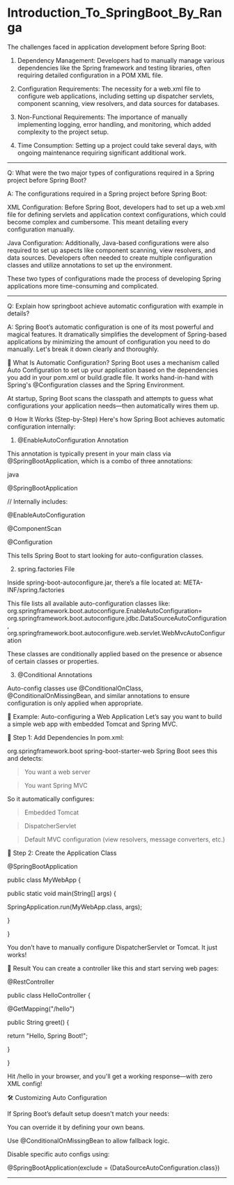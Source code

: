 # Introduction_To_SpringBoot_By_Ranga


The challenges faced in application development before Spring Boot:

1.  Dependency Management: Developers had to manually manage various dependencies like the Spring framework and testing libraries, often requiring detailed configuration in a POM XML file.

2.  Configuration Requirements: The necessity for a web.xml file to configure web applications, including setting up dispatcher servlets, component scanning, view resolvers, and data sources for databases.

3.  Non-Functional Requirements: The importance of manually implementing logging, error handling, and monitoring, which added complexity to the project setup.

4.  Time Consumption: Setting up a project could take several days, with ongoing maintenance requiring significant additional work.
--------------------------------------------------------------------------------------------------------------------------------------------------------------------------
Q:  What were the two major types of configurations required in a Spring project before Spring Boot?

A:  The configurations required in a Spring project before Spring Boot:

XML Configuration: Before Spring Boot, developers had to set up a web.xml file for defining servlets and application context configurations, which could become complex and cumbersome. This meant detailing every configuration manually.

Java Configuration: Additionally, Java-based configurations were also required to set up aspects like component scanning, view resolvers, and data sources. Developers often needed to create multiple configuration classes and utilize annotations to set up the environment.

These two types of configurations made the process of developing Spring applications more time-consuming and complicated.

--------------------------------------------------------------------------------------------------------------------------------------------------------------------------
Q:  Explain how springboot achieve automatic configuration with example in details?

A:  Spring Boot’s automatic configuration is one of its most powerful and magical features. It dramatically simplifies the development of Spring-based applications by minimizing the amount of configuration you need to do manually. Let's break it down clearly and thoroughly.

🌱 What Is Automatic Configuration?
Spring Boot uses a mechanism called Auto Configuration to set up your application based on the dependencies you add in your pom.xml or build.gradle file. It works hand-in-hand with Spring's @Configuration classes and the Spring Environment.

At startup, Spring Boot scans the classpath and attempts to guess what configurations your application needs—then automatically wires them up.

⚙️ How It Works (Step-by-Step)
Here's how Spring Boot achieves automatic configuration internally:

1.  @EnableAutoConfiguration Annotation

This annotation is typically present in your main class via @SpringBootApplication, which is a combo of three annotations:

java

@SpringBootApplication

// Internally includes:

@EnableAutoConfiguration

@ComponentScan

@Configuration

This tells Spring Boot to start looking for auto-configuration classes.

2.  spring.factories File

Inside spring-boot-autoconfigure.jar, there’s a file located at:
META-INF/spring.factories

This file lists all available auto-configuration classes like:
org.springframework.boot.autoconfigure.EnableAutoConfiguration=\
org.springframework.boot.autoconfigure.jdbc.DataSourceAutoConfiguration,\
org.springframework.boot.autoconfigure.web.servlet.WebMvcAutoConfiguration

These classes are conditionally applied based on the presence or absence of certain classes or properties.

3.  @Conditional Annotations

Auto-config classes use @ConditionalOnClass, @ConditionalOnMissingBean, and similar annotations to ensure configuration is only applied when appropriate.



🧪 Example: Auto-configuring a Web Application
Let’s say you want to build a simple web app with embedded Tomcat and Spring MVC.

🔧 Step 1: Add Dependencies
In pom.xml:

<dependency>
<groupId>org.springframework.boot</groupId>
<artifactId>spring-boot-starter-web</artifactId>
</dependency>
Spring Boot sees this and detects:

>  You want a web server

>  You want Spring MVC

So it automatically configures:

>  Embedded Tomcat

>  DispatcherServlet

>  Default MVC configuration (view resolvers, message converters, etc.)

🎯 Step 2: Create the Application Class

@SpringBootApplication

public class MyWebApp {

public static void main(String[] args) {

SpringApplication.run(MyWebApp.class, args);

}

}

You don’t have to manually configure DispatcherServlet or Tomcat. It just works!

🎉 Result
You can create a controller like this and start serving web pages:


@RestController

public class HelloController {

@GetMapping("/hello")

public String greet() {

return "Hello, Spring Boot!";

}

}


Hit /hello in your browser, and you'll get a working response—with zero XML config!


🛠️ Customizing Auto Configuration

If Spring Boot’s default setup doesn't match your needs:

You can override it by defining your own beans.

Use @ConditionalOnMissingBean to allow fallback logic.

Disable specific auto configs using:

@SpringBootApplication(exclude = {DataSourceAutoConfiguration.class})

--------------------------------------------------------------------------------------------------------------------------------------------------------------------------

